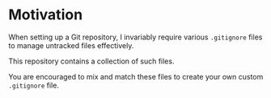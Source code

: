 # Motivation

When setting up a Git repository, I invariably require various `.gitignore` files to manage untracked files effectively.

This repository contains a collection of such files.

You are encouraged to mix and match these files to create your own custom `.gitignore` file.
